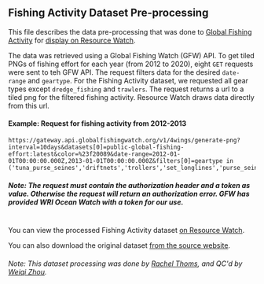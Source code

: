 ## Fishing Activity Dataset Pre-processing
This file describes the data pre-processing that was done to [Global Fishing Activity](https://globalfishingwatch.org/?utm_source=wri_map&utm_medium=api_integration&utm_campaign=ocean_watch) for [display on Resource Watch](https://resourcewatch.org/data/explore/11f16cb9-def0-4bd5-a60e-50c542b837e3).

The data was retrieved using a Global Fishing Watch (GFW)  API. To get tiled PNGs of fishing effort for each year (from 2012 to 2020), eight `GET` requests were sent to teh GFW API. The request filters data for the desired `date-range` and `geartype`. For the Fishing Activity dataset, we requested all gear types except `dredge_fishing` and `trawlers`. The request returns a url to a tiled png for the filtered fishing activity. Resource Watch draws data directly from this url.<br>

#### Example: Request for fishing activity from 2012-2013
```
https://gateway.api.globalfishingwatch.org/v1/4wings/generate-png?interval=10days&datasets[0]=public-global-fishing-effort:latest&color=%23f20089&date-range=2012-01-01T00:00:00.000Z,2013-01-01T00:00:00.000Z&filters[0]=geartype in ('tuna_purse_seines','driftnets','trollers','set_longlines','purse_seines','pots_and_traps','other_fishing','set_gillnets','fixed_gear','fishing','seiners','other_purse_seines','other_seines','squid_jigger','pole_and_line','drifting_longlines')
```

##### Note: The request must contain the authorization header and a token as value. Otherwise the request will return an authorization error. GFW has provided WRI Ocean Watch with a token for our use.


<br>You can view the processed Fishing Activity dataset [on Resource Watch](https://resourcewatch.org/data/explore/11f16cb9-def0-4bd5-a60e-50c542b837e3).

You can also download the original dataset [from the source website](https://globalfishingwatch.org/data-download/datasets/public-fishing-effort).

###### Note: This dataset processing was done by [Rachel Thoms](https://www.wri.org/profile/rachel-thoms), and QC'd by [Weiqi Zhou](https://www.wri.org/profile/Weiqi-Zhou).
